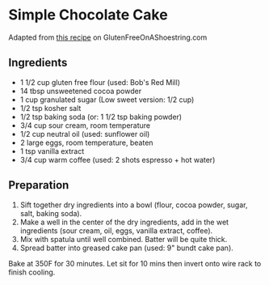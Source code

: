 # Simple Chocolate Cake

Adapted from [this recipe](https://glutenfreeonashoestring.com/one-bowl-gluten-free-chocolate-cake/) on GlutenFreeOnAShoestring.com

## Ingredients
* 1 1/2 cup gluten free flour (used: Bob's Red Mill)
* 14 tbsp unsweetened cocoa powder
* 1 cup granulated sugar (Low sweet version: 1/2 cup)
* 1/2 tsp kosher salt
* 1/2 tsp baking soda (or: 1 1/2 tsp baking powder)
* 3/4 cup sour cream, room temperature
* 1/2 cup neutral oil (used: sunflower oil)
* 2 large eggs, room temperature, beaten
* 1 tsp vanilla extract
* 3/4 cup warm coffee (used: 2 shots espresso + hot water)

## Preparation
1. Sift together dry ingredients into a bowl (flour, cocoa powder, sugar, salt, baking soda).
1. Make a well in the center of the dry ingredients, add in the wet ingredients (sour cream, oil, eggs, vanilla extract, coffee).
1. Mix with spatula until well combined. Batter will be quite thick.
1. Spread batter into greased cake pan (used: 9" bundt cake pan).

Bake at 350F for 30 minutes. Let sit for 10 mins then invert onto wire rack to finish cooling.